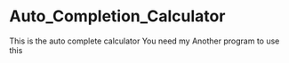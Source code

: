 # Auto_Completion_Calculator
This is the auto complete calculator
You need my Another program to use this
